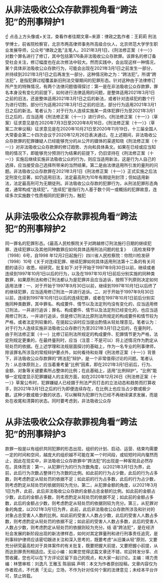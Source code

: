 # 从非法吸收公众存款罪视角看“跨法犯”的刑事辩护1

☝ 点击上方头像或+关注，查看作者往期文章~来源：律政之匙作者：王莉莉 刑法学博士，前省院检察官，北京市两高律师事务所高级合伙人，北京师范大学学生职业发展导师，公众号“律政之匙”主笔人。2021年3月1日，《刑法修正案（十一）》对数个罪名进行了修订，其中包括第176条非法吸收公众存款罪。该罪名的修订备受社会关注，修订幅度也在此次修法中较大。然而实践中，会出现这样一种情况，某个具体非法吸收公众存款行为，可能会出现在2021年3月1日之前发生一部分，并持续到2021年3月1日之后再发生一部分，这种情况称之为：“跨法犯”。所谓“跨法犯”，是指犯罪过程覆盖新旧刑法交替期间的犯罪形态。针对这种由于法律修订所产生的特殊情况，有两个法律问题值得探讨：第一是在非法吸收公众存款罪，罪名本身没有变化的前提下，如何进行法律适用的问题，是整体适用2021年3月1日之前的旧法，还是整体适用2021年3月1日之后的新法，或者针对连续犯的数个行为进行切割，部分行为适用2021年3月1日之前的旧法，部分行为适用2021年3月1日之后的新法。笔者认为：对于行为人连续实施某一具体犯罪行为至2021年3月1日之后的，应当适用《刑法修正案（十一）》进行评价。《刑法修正案（十一）》（草案）征求意见是在2020年7月3日至2020年8月16日，《刑法修正案（十一）》（草案二次审议稿）征求意见是在2020年10月21日至2020年11月19日，十三届全国人大常委会第二十四次会议于2020年12月26日表决通过。在上述期间，非法吸收公众存款罪的犯罪嫌疑人已经能够充分的从公开的媒体的渠道知晓《刑法修正案（十一）》对非法吸收公众存款罪的修订趋势、方向和具体条文。如果在已经或应当知晓的情况下，即能够充分预测行为结果的前提下，仍旧坚持在《刑法修正案（十一）》实施后继续实施非法吸收公众的行为，则应当适用新法，这是行为人自己的选择，应当接受自己选择所带来的当然结果。第二是由法律适用所引发的量刑的问题。非法吸收公众存款罪在2021年3月1日《刑法修正案（十一）》正式实施之后法定刑变化显著，如仍适用旧法，法定最高刑为10年有期徒刑封顶；但如适用新法，法定最高刑可为无期徒刑。非法吸收公众存款的犯罪行为，从刑法犯罪形态角度，通常构成“连续犯”。“连续犯”是指行为人基于数个同一或概括的犯罪故意，连续多次实施数个性质相同的犯罪行为，触犯

# 从非法吸收公众存款罪视角看“跨法犯”的刑事辩护2

同一罪名的犯罪形态。《最高人民检察院关于对跨越修订刑法施行日期的继续犯罪、连续犯罪以及其他同种数罪应如何具体适用刑法问题的批复》 （高检发释字〔1998〕6号，自1998 年12月2日起施行）四川省人民检察院：你院川检发研（1998）10号《关于对连续犯罪、继续犯罪如何具体适用刑法第十二条的有关问题的请示》收悉，经研究，批复如下:对于开始于1997年9月30日以前，继续或者连续到1997年10月1日以后的行为，以及在1997年10月1日前后分别实施的同种类数罪，如果原刑法和修订刑法都认为是犯罪并且应当追诉，按照下列原则决定如何适用法律：一、对于开始于1997年9月30日以前，继续到1997年10月1日以后终了的继续犯罪，应当适用修订刑法一并进行追诉。二、对于开始于1997年9月30日以前，连续到1997年10月1日以后的连续犯罪，或者在1997年10月1日前后分别实施同种类数罪，其中罪名、构成要件、情节以及法定刑均没有变化的，应当适用修订刑法，一并进行追诉；罪名、构成要件、情节以及法定刑已经变化的，也应当适用修订刑法，一并进行追诉，但是修订刑法比原刑法所规定的构成要件和情节较为严格，或者法定刑较重的，在提起公诉时应当提出酌情从轻处理意见。笔者认为：对于行为人连续实施非法吸收公众存款行为至2021年3月1日之后的，在量刑时，由于刑法修正案（十一）比修订前刑法所规定的构成要件、犯罪情节更为严格，法定刑规定更重的，在最终量刑时，应当（注意：不是可以）将上述情况作为酌定从轻处罚的依据。在上述学理和法规层面探讨的基础上，作为一名专业的刑事律师，除该罪名所涉及的常规辩护要点外，如何看待和处理《刑法修正案（十一）》背景下，非法吸收公众存款罪的“跨法犯”辩护，是一个非常值得讨论的问题。笔者认为：从总体原则上，应当着重考量“比例”因素，即在2021年3月1日前后，行为、金额、对象等关键要素所占整体的比例；在此基础上，适用“比例辩护”。“比例”能够一定程度显示犯罪嫌疑人的主观方面，如在2020年12月26日《刑法修正案（十一）》草案公布时，犯罪嫌疑人已经摄于刑法严厉打击的立法动态和趋势而打算收手，则2021年3月1日之后的行为即便连续存在，在比例上也应当占少数或极少数。这种少数或极少数的状态，可以解释为犯罪行为已经不再继续谋求发展，而是处在收尾和清算的状态。同时要考虑到，非法吸收公众存

# 从非法吸收公众存款罪视角看“跨法犯”的刑事辩护3

款罪一般是以有组织共同犯罪的形态出现，组织的计划、启动、运营、结束均需要一定的时间和空间，越庞大的组织越不可能在某一个时间段，或较短时间内戛然而止，因此在现实中，非法吸收公众存款罪中“跨法犯”的出现是一种客观且必然存在。具体而言：第一，从犯罪行为的行为次数角度，以2021年3月1日为界，此前，此后行为次数占整体行为次数的比例。如此前的行为占少数，此后的行为占多数，则考虑酌定从轻处罚的依据不足；如此前的行为占多数，此后的行为占少数，则考虑酌定从轻处罚的依据则较为充分。第二，从犯罪金额的角度，以2021年3月1日为界，此前，此后非法吸收公众存款的金额占总金额的比例。如此前的金额占少数，此后的金额占多数，则考虑酌定从轻处罚的依据不足；如此前的金额占多数，此后的金额占少数，则考虑酌定从轻处罚的依据则较为充分。第三，从犯罪对象的角度，以2021年3月1日为界，此前，此后非法吸收公众存款所涉及和针对的对象占总受害人人数的比例。如此前的受害人人数占少数，此后的受害人人数占多数，则考虑酌定从轻处罚的依据不足；如此前的受害人人数占多数，此后的受害人人数占少数，则考虑酌定从轻处罚的依据则较为充分。结 语“跨法犯”，是在经济社会发展的新阶段出现的新法律样态，如何对其定罪量刑和进行刑事责任追究，是刑事辩护律师应该密切跟进关注和深入思考的，既要考虑“从旧兼从轻”原则，又要充分研究最高检对于具体案件的有关批复，既要把握大前提，又要把握小前提，从而达到罪责刑相适应。无讼小编：如果您觉得这篇文章还不错，欢迎转发分享、点赞收藏，您也可以在下方评论区留下自己的观点，和大家一起讨论。主编：靖力责编：林慧审核：刘逸凡 王雅玉 陈丽娟 声明：本文为作者原创投稿，文章内容仅为作者观点，不代表「无讼」立场，不作为针对任何个案的法律意见；未经本平台许可，禁止转载。

